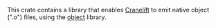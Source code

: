 This crate contains a library that enables
[Cranelift](https://crates.io/crates/cranelift) to emit native object (".o")
files, using the [object](https://crates.io/crates/object) library.
